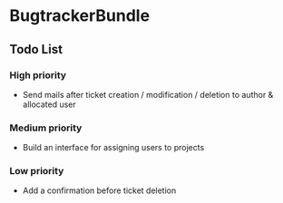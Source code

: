 BugtrackerBundle
================

Todo List
---------

### High priority

- Send mails after ticket creation / modification / deletion to author & allocated user

### Medium priority

- Build an interface for assigning users to projects

### Low priority

- Add a confirmation before ticket deletion